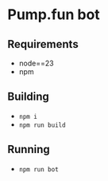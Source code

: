 # Pump.fun bot

## Requirements

* node==23
* npm

## Building

* `npm i`
* `npm run build`

## Running

* `npm run bot`